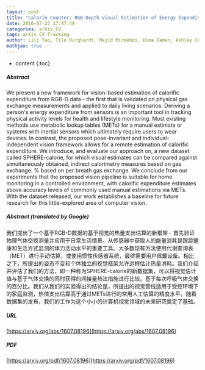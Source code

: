 ```yaml
---
layout: post
title: "Calorie Counter: RGB-Depth Visual Estimation of Energy Expenditure at Home"
date: 2016-07-27 17:47:44
categories: arXiv_CV
tags: arXiv_CV Tracking
author: Lili Tao, Tilo Burghardt, Majid Mirmehdi, Dima Damen, Ashley Cooper, Sion Hannuna, Massimo Camplani, Adeline Paiement, Ian Craddock
mathjax: true
---
```


* content
{:toc}

##### Abstract
We present a new framework for vision-based estimation of calorific expenditure from RGB-D data - the first that is validated on physical gas exchange measurements and applied to daily living scenarios. Deriving a person's energy expenditure from sensors is an important tool in tracking physical activity levels for health and lifestyle monitoring. Most existing methods use metabolic lookup tables (METs) for a manual estimate or systems with inertial sensors which ultimately require users to wear devices. In contrast, the proposed pose-invariant and individual-independent vision framework allows for a remote estimation of calorific expenditure. We introduce, and evaluate our approach on, a new dataset called SPHERE-calorie, for which visual estimates can be compared against simultaneously obtained, indirect calorimetry measures based on gas exchange. % based on per breath gas exchange. We conclude from our experiments that the proposed vision pipeline is suitable for home monitoring in a controlled environment, with calorific expenditure estimates above accuracy levels of commonly used manual estimations via METs. With the dataset released, our work establishes a baseline for future research for this little-explored area of computer vision.

##### Abstract (translated by Google)
我们提出了一个基于RGB-D数据的基于视觉的热量支出估算的新框架 - 首先验证物理气体交换测量并应用于日常生活情景。从传感器中获取人的能量消耗是跟踪健康和生活方式监测的体力活动水平的重要工具。大多数现有方法使用代谢查询表（MET）进行手动估算，或使用惯性传感器系统，最终需要用户佩戴设备。相比之下，所提出的姿态不变和个体独立的视觉框架允许远程估计热量消耗。我们介绍并评估了我们的方法，即一种称为SPHERE-calorie的新数据集，可以将视觉估计值与基于气体交换的同时获得的间接量热法措施进行比较。基于每次呼吸气体交换的百分比。我们从我们的实验得出的结论是，所提出的视觉管线适用于受控环境下的家庭监测，热值支出估算高于通过METs进行的常用人工估算的精度水平。随着数据集的发布，我们的工作为这个小小的计算机视觉领域的未来研究奠定了基础。

##### URL
[https://arxiv.org/abs/1607.08196](https://arxiv.org/abs/1607.08196)

##### PDF
[https://arxiv.org/pdf/1607.08196](https://arxiv.org/pdf/1607.08196)

